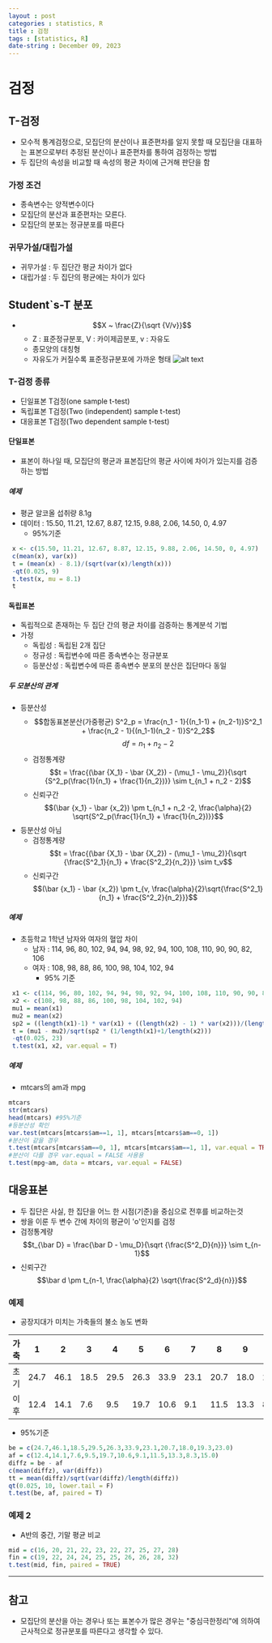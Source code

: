 ```yaml
---
layout : post
categories : statistics, R
title : 검정
tags : [statistics, R]
date-string : December 09, 2023
---
```


# 검정

## T-검정
 - 모수적 통계검정으로, 모집단의 분산이나 표준편차를 알지 못할 때 모집단을 대표하는 표본으로부터 추정된 분산이나 표준편차를 통하여 검정하는 방법
 - 두 집단의 속성을 비교할 때 속성의 평균 차이에 근거해 판단을 함
### 가정 조건
 - 종속변수는 양적변수이다
 - 모집단의 분산과 표준편차는 모른다.
 - 모집단의 분포는 정규분포를 따른다
### 귀무가설/대립가설
 - 귀무가설 : 두 집단간 평균 차이가 없다
 - 대립가설 : 두 집단의 평균에는 차이가 있다

## Student`s-T 분포
 - $$X ~ \frac{Z}{\sqrt {V/v}}$$
   - Z : 표준정규분포, V : 카이제곱분포, v : 자유도
   - 종모양의 대칭형
   - 자유도가 커질수록 표준정규분포에 가까운 형태
![alt text](https://upload.wikimedia.org/wikipedia/commons/thumb/4/41/Student_t_pdf.svg/405px-Student_t_pdf.svg.png)

### T-검정 종류
 - 딘일표본 T검정(one sample t-test)
 - 독립표본 T검정(Two (independent) sample t-test)
 - 대응표본 T검정(Two dependent sample t-test)

#### 단일표본
 - 표본이 하나일 때, 모집단의 평균과 표본집단의 평균 사이에 차이가 있는지를 검증하는 방법

##### 예제
 - 평균 알코올 섭취량 8.1g
 - 데이터 : 15.50, 11.21, 12.67, 8.87, 12.15, 9.88, 2.06, 14.50, 0, 4.97
   - 95%기준
```R
 x <- c(15.50, 11.21, 12.67, 8.87, 12.15, 9.88, 2.06, 14.50, 0, 4.97)
 c(mean(x), var(x))
 t = (mean(x) - 8.1)/(sqrt(var(x)/length(x)))
 -qt(0.025, 9)
 t.test(x, mu = 8.1)
 t
```
#### 독립표본
 - 독립적으로 존재하는 두 집단 간의 평균 차이를 검증하는 통계분석 기법
 - 가정
   - 독립성 : 독립된 2개 집단
   - 정규성 : 독립변수에 따른 종속변수는 정규분포
   - 등분산성 : 독립변수에 따른 종속변수 분포의 분산은 집단마다 동일

##### 두 모분산의 관계
 - 등분산성
   - $$합동표본분산(가중평균)
       S^2_p = \frac{n_1 - 1}{(n_1-1) + (n_2-1)}S^2_1 + \frac{n_2 - 1}{(n_1-1)(n_2 - 1)}S^2_2$$
     $$df = n_1 + n_2 - 2$$
   - 검정통계량
     $$t = \frac{(\bar {X_1} - \bar {X_2}) - (\mu_1 - \mu_2)}{\sqrt {S^2_p(\frac{1}{n_1} + \frac{1}{n_2})}} \sim t_{n_1 + n_2 - 2}$$
   - 신뢰구간
     $$(\bar {x_1} - \bar {x_2}) \pm t_{n_1 + n_2 -2, \frac{\alpha}{2} \sqrt{S^2_p(\frac{1}{n_1} + \frac{1}{n_2})}}$$
 - 등분산성 아님
   - 검정통계량
     $$t = \frac{(\bar {X_1} - \bar {X_2}) - (\mu_1 - \mu_2)}{\sqrt {\frac{S^2_1}{n_1} + \frac{S^2_2}{n_2}}} \sim t_v$$
   - 신뢰구간
     $$(\bar {x_1} - \bar {x_2}) \pm t_{v, \frac{\alpha}{2}\sqrt{\frac{S^2_1}{n_1} + \frac{S^2_2}{n_2}}}$$

##### 예제
 - 초등학교 1학년 남자와 여자의 혈압 차이
   - 남자 : 114, 96, 80, 102, 94, 94, 98, 92, 94, 100, 108, 110, 90, 90, 82, 106
   - 여자 : 108, 98, 88, 86, 100, 98, 104, 102, 94
      - 95% 기준
```R
 x1 <- c(114, 96, 80, 102, 94, 94, 98, 92, 94, 100, 108, 110, 90, 90, 82, 106)
 x2 <- c(108, 98, 88, 86, 100, 98, 104, 102, 94)
 mu1 = mean(x1)
 mu2 = mean(x2)
 sp2 = ((length(x1)-1) * var(x1) + ((length(x2) - 1) * var(x2)))/(length(x1) + length(x2) - 2)
 t = (mu1 - mu2)/sqrt(sp2 * (1/length(x1)+1/length(x2)))
 -qt(0.025, 23)
 t.test(x1, x2, var.equal = T)
```

##### 예제
 - mtcars의 am과 mpg
```R
mtcars
str(mtcars)
head(mtcars) #95%기준
#등분산성 확인
var.test(mtcars[mtcars$am==1, 1], mtcars[mtcars$am==0, 1])
#분산이 같을 경우
t.test(mtcars[mtcars$am==0, 1], mtcars[mtcars$am==1, 1], var.equal = TRUE)
#분산이 다를 경우 var.equal = FALSE 사용용
t.test(mpg~am, data = mtcars, var.equal = FALSE)
```

## 대응표본
 - 두 집단은 사실, 한 집단을 어느 한 시점(기준)을 중심으로 전후를 비교하는것
 - 쌍을 이룬 두 변수 간에 차이의 평균이 'o'인지를 검정
 - 검정통계량
   $$t_{\bar D} = \frac{\bar D - \mu_D}{\sqrt {\frac{S^2_D}{n}}} \sim t_{n-1}$$
 - 신뢰구간
   $$\bar d \pm t_{n-1, \frac{\alpha}{2} \sqrt{\frac{S^2_d}{n}}}$$

### 예제
 - 공장지대가 미치는 가축들의 불소 농도 변화

|가축| 1 | 2 | 3 | 4 | 5 | 6 | 7 | 8 | 9 | 10 | 11 |
|---|---|---|---|---|---|---|---|---|---|---|---|
|초기|24.7|46.1|18.5|29.5|26.3|33.9|23.1|20.7|18.0|19.3|23.0|
|이후|12.4|14.1|7.6|9.5|19.7|10.6|9.1|11.5|13.3|8.3|15.0|

 - 95%기준
```R
be = c(24.7,46.1,18.5,29.5,26.3,33.9,23.1,20.7,18.0,19.3,23.0)
af = c(12.4,14.1,7.6,9.5,19.7,10.6,9.1,11.5,13.3,8.3,15.0)
diffz = be - af
c(mean(diffz), var(diffz))
tt = mean(diffz)/sqrt(var(diffz)/length(diffz))
qt(0.025, 10, lower.tail = F)
t.test(be, af, paired = T)
```

### 예제 2
 - A반의 중간, 기말 평균 비교

```R
mid = c(16, 20, 21, 22, 23, 22, 27, 25, 27, 28)
fin = c(19, 22, 24, 24, 25, 25, 26, 26, 28, 32)
t.test(mid, fin, paired = TRUE)
```


---

## 참고
 - 모집단의 분산을 아는 경우나 또는 표본수가 많은 경우는 "중심극한정리"에 의하여 근사적으로 정규분포를 따른다고 생각할 수 있다.